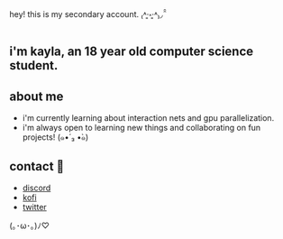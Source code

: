 hey! this is my secondary account. ₍˄·͈༝·͈˄₎◞ ̑̑

i'm kayla, an 18 year old computer science student.
---

## about me 

* i'm currently learning about interaction nets and gpu parallelization.
* i'm always open to learning new things and collaborating on fun projects! (๑•́ ₃ •̀๑)

## contact 💌

* [discord](https://discord.com/users/388688451173875728)
* [kofi](https://ko-fi.com/correntezas)
* [twitter](https://x.com/polimorfismos)

(｡･ω･｡)ﾉ♡

